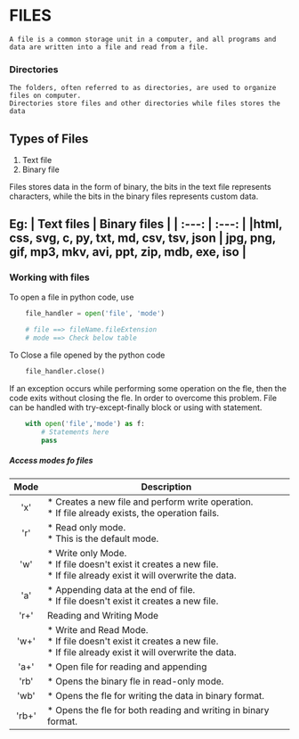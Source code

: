 # FILES

    A file is a common storage unit in a computer, and all programs and data are written into a file and read from a file.


### Directories
    The folders, often referred to as directories, are used to organize files on computer.
    Directories store files and other directories while files stores the data

## Types of Files

1. Text file
2. Binary file

Files stores data in the form of binary, the bits in the text file represents characters, while the bits in the binary files represents custom data.

Eg:
| Text files | Binary files |
| :---: | :---: |
|html, css, svg, c, py, txt, md, csv, tsv, json | jpg, png, gif, mp3, mkv, avi, ppt, zip, mdb, exe, iso |
---
### Working with files

To open a file in python code, use
``` python
    file_handler = open('file', 'mode')
    
    # file ==> fileName.fileExtension
    # mode ==> Check below table
```

To Close a file opened by the python code
``` python
    file_handler.close()
```
If an exception occurs while performing some operation on the fle, then the code exits without closing the fle. In order to overcome this problem. File can be handled with try-except-finally block or using with statement.
``` python
    with open('file','mode') as f:
        # Statements here
        pass

```
##### Access modes fo files
| Mode | Description |
| :--: | -- |
| 'x' | * Creates a new file and perform write operation. <br> * If file already exists, the operation fails. |
| 'r' | * Read only mode. <br> * This is the default mode. |
| 'w' | * Write only Mode. <br> * If file doesn't exist it creates a new file. <br> * If file already exist it will overwrite the data. |
| 'a' | * Appending data at the end of file. <br> * If file doesn't exist it creates a new file. |
| 'r+' | Reading and Writing Mode |
| 'w+' | * Write and Read Mode.<br> * If file doesn't exist it creates a new file. <br> * If file already exist it will overwrite the data.|
| 'a+' | * Open file for reading and appending |
| 'rb' | * Opens the binary fle in read-only mode. |
| 'wb' | * Opens the fle for writing the data in binary format.|
| 'rb+' | * Opens the fle for both reading and writing in binary format. |

